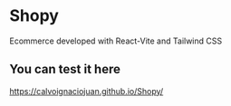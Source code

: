 # Shopy
Ecommerce developed with React-Vite and Tailwind CSS





## You can test it here
https://calvoignaciojuan.github.io/Shopy/
